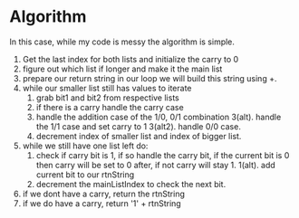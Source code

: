 # Algorithm
In this case, while my code is messy the algorithm is simple.
1. Get the last index for both lists and initialize the carry to  0
2. figure out which list if longer and make it the main list 
3. prepare our return string in our loop we will build this string using +.
4. while our smaller list still has values to iterate
	1. grab bit1 and bit2 from respective lists
	2. if there is a carry handle the carry case
	3. handle the addition case of the 1/0, 0/1 combination
	3(alt). handle the 1/1 case and set carry to 1
	3(alt2). handle 0/0 case.
	4. decrement index of smaller list and index of bigger list.
5. while we still have one list left do:
	1. check if carry bit is 1, if so handle the carry bit, if the current bit is 0 then carry will be set to 0 after, if not carry will stay 1.
	1(alt). add current bit to our rtnString
	2. decrement the mainListIndex to check the next bit.
6. if we dont have a carry, return the rtnString
7. if we do have a carry, return '1' + rtnString